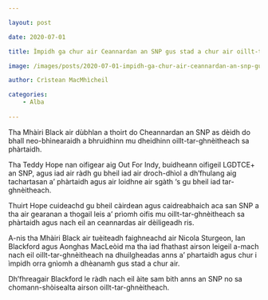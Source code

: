 ```yaml
---

layout: post

date: 2020-07-01

title: Ìmpidh ga chur air Ceannardan an SNP gus stad a chur air oillt-tar-ghnèitheach sa phàrtaidh

image: /images/posts/2020-07-01-impidh-ga-chur-air-ceannardan-an-snp-gus-stad-a-chur-air-oillt-tar-ghneitheach-sa-phartaidh.webp

author: Crìstean MacMhìcheil

categories:
    - Alba
    
---
```


Tha Mhàiri Black air dùbhlan a thoirt do Cheannardan an SNP as dèidh do bhall neo-bhìnearaidh a bhruidhinn mu dheidhinn oillt-tar-ghnèitheach sa phàrtaidh.

Tha Teddy Hope nan oifigear aig Out For Indy, buidheann oifigeil LGDTCE+ an SNP, agus iad air ràdh gu bheil iad air droch-dhìol a dh’fhulang aig tachartasan a’ phàrtaidh agus air loidhne air sgàth ‘s gu bheil iad tar-ghnèitheach.

Thuirt Hope cuideachd gu bheil càirdean agus caidreabhaich aca san SNP a tha air gearanan a thogail leis a’ prìomh oifis mu oillt-tar-ghnèitheach sa phàrtaidh agus nach eil an ceannardas air dèiligeadh ris.

A-nis tha Mhàiri Black air tuèiteadh faighneachd air Nicola Sturgeon, Ian Blackford agus Aonghas MacLeòid ma tha iad fhathast airson leigeil a-mach nach eil oillt-tar-ghnèitheach na dhuilgheadas anns a’ phartaidh agus chur i ìmpidh orra gnìomh a dhèanamh gus stad a chur air.

Dh’fhreagair Blackford le ràdh nach eil àite sam bith anns an SNP no sa chomann-shòisealta airson oillt-tar-ghnèitheach.
